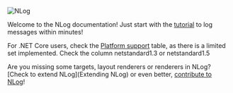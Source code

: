 ![NLog](http://nlog-project.org/images/NLog.png)

Welcome to the NLog documentation! Just start with the [tutorial](wiki/Tutorial) to log messages within minutes!

For .NET Core users, check the  [Platform support](platform-support) table, as there is a limited set implemented. Check the column netstandard1.3 or netstandard1.5

Are you missing some targets, layout renderers or renderers in NLog? [Check to extend NLog](Extending NLog) or even better, [contribute to NLog](https://github.com/NLog/NLog#contributing)!